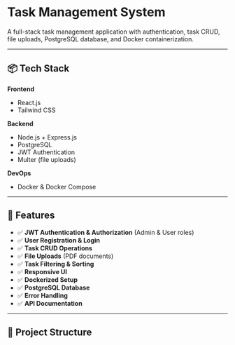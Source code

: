 # Task Management System

A full-stack task management application with authentication, task CRUD, file uploads, PostgreSQL database, and Docker containerization.

---

## 📦 Tech Stack

**Frontend**
- React.js
- Tailwind CSS

**Backend**
- Node.js + Express.js
- PostgreSQL
- JWT Authentication
- Multer (file uploads)

**DevOps**
- Docker & Docker Compose

---

## 🚀 Features

- ✅ **JWT Authentication & Authorization** (Admin & User roles)
- ✅ **User Registration & Login**
- ✅ **Task CRUD Operations**
- ✅ **File Uploads** (PDF documents)
- ✅ **Task Filtering & Sorting**
- ✅ **Responsive UI**
- ✅ **Dockerized Setup**
- ✅ **PostgreSQL Database**
- ✅ **Error Handling**
- ✅ **API Documentation**

---

## 📂 Project Structure

